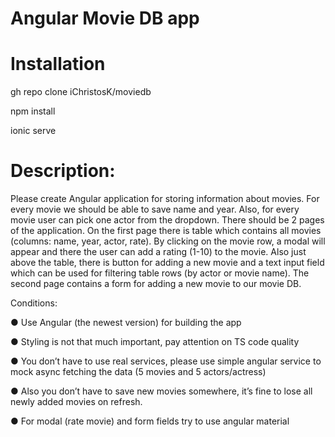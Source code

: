 # Angular Movie DB app

# Installation

gh repo clone iChristosK/moviedb

npm install 

ionic serve


# Description:


Please create Angular application for storing information about movies. For every movie we should be able to save name and year. 
Also, for every movie user can pick one actor from the dropdown.
There should be 2 pages of the application. On the first page there is table which contains all movies (columns: name, year, actor, rate).
By clicking on the movie row, a modal will appear and there the user can add a rating (1-10) to the movie. 
Also just above the table, there is button for adding a new movie and a text input field which can be used for filtering table rows (by actor or movie name). 
The second page contains a form for adding a new movie to our movie DB.

 
 Conditions:
 
● Use Angular (the newest version) for building the app

● Styling is not that much important, pay attention on TS code quality

● You don’t have to use real services, please use simple angular service to
mock async fetching the data (5 movies and 5 actors/actress)

● Also you don’t have to save new movies somewhere, it’s fine to lose all
newly added movies on refresh.

● For modal (rate movie) and form fields try to use angular material
